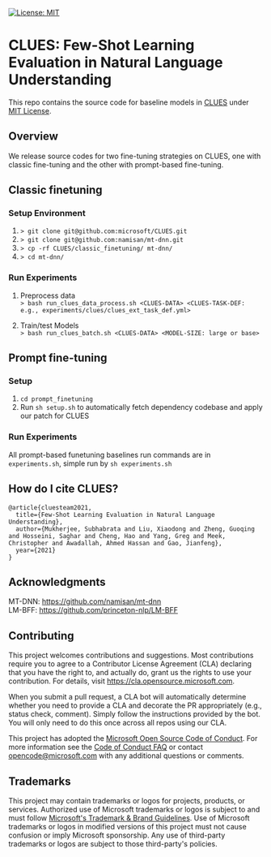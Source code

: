 [![License: MIT](https://img.shields.io/badge/License-MIT-green.svg)](LICENSE)

# CLUES: Few-Shot Learning Evaluation in Natural Language Understanding

This repo contains the source code for baseline models in [CLUES](https://openreview.net/pdf?id=VhIIQBm00VI) under [MIT License](LICENSE).

## Overview

We release source codes for two fine-tuning strategies on CLUES, one with classic fine-tuning and the other with prompt-based fine-tuning.

## Classic finetuning

### Setup Environment
   1. ```> git clone git@github.com:microsoft/CLUES.git```
   1. ```> git clone git@github.com:namisan/mt-dnn.git```
   2. ```> cp -rf CLUES/classic_finetuning/ mt-dnn/ ```
   3. ```> cd mt-dnn/ ```

### Run Experiments
   1. Preprocess data </br>
      ```> bash run_clues_data_process.sh <CLUES-DATA> <CLUES-TASK-DEF: e.g., experiments/clues/clues_ext_task_def.yml>```


   2. Train/test Models </br>
      ```> bash run_clues_batch.sh <CLUES-DATA> <MODEL-SIZE: large or base>```

## Prompt fine-tuning

### Setup
   1. ```cd prompt_finetuning```
   2. Run ```sh setup.sh``` to automatically fetch dependency codebase and apply our patch for CLUES

### Run Experiments

   All prompt-based funetuning baselines run commands are in `experiments.sh`, simple run by `sh experiments.sh`

## How do I cite CLUES?

```
@article{cluesteam2021,
  title={Few-Shot Learning Evaluation in Natural Language Understanding},
  author={Mukherjee, Subhabrata and Liu, Xiaodong and Zheng, Guoqing and Hosseini, Saghar and Cheng, Hao and Yang, Greg and Meek, Christopher and Awadallah, Ahmed Hassan and Gao, Jianfeng},
  year={2021}
}
```

## Acknowledgments
MT-DNN: https://github.com/namisan/mt-dnn <br/>
LM-BFF: https://github.com/princeton-nlp/LM-BFF <br/>

## Contributing

This project welcomes contributions and suggestions.  Most contributions require you to agree to a
Contributor License Agreement (CLA) declaring that you have the right to, and actually do, grant us
the rights to use your contribution. For details, visit https://cla.opensource.microsoft.com.

When you submit a pull request, a CLA bot will automatically determine whether you need to provide
a CLA and decorate the PR appropriately (e.g., status check, comment). Simply follow the instructions
provided by the bot. You will only need to do this once across all repos using our CLA.

This project has adopted the [Microsoft Open Source Code of Conduct](https://opensource.microsoft.com/codeofconduct/).
For more information see the [Code of Conduct FAQ](https://opensource.microsoft.com/codeofconduct/faq/) or
contact [opencode@microsoft.com](mailto:opencode@microsoft.com) with any additional questions or comments.

## Trademarks

This project may contain trademarks or logos for projects, products, or services. Authorized use of Microsoft 
trademarks or logos is subject to and must follow 
[Microsoft's Trademark & Brand Guidelines](https://www.microsoft.com/en-us/legal/intellectualproperty/trademarks/usage/general).
Use of Microsoft trademarks or logos in modified versions of this project must not cause confusion or imply Microsoft sponsorship.
Any use of third-party trademarks or logos are subject to those third-party's policies.

